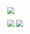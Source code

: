 ![](https://github-profile-summary-cards.vercel.app/api/cards/profile-details?username=takahiro-nagano&theme=nord_dark)

![](https://github-profile-summary-cards.vercel.app/api/cards/stats?username=takahiro-nagano&theme=nord_dark)
![](https://github-profile-summary-cards.vercel.app/api/cards/most-commit-language?username=takahiro-nagano&theme=nord_dark)
